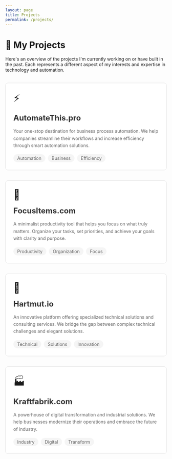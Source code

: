 ```yaml
---
layout: page
title: Projects
permalink: /projects/
---
```


# 🚀 My Projects

Here's an overview of the projects I'm currently working on or have built in the past. Each represents a different aspect of my interests and expertise in technology and automation.

<div class="project-grid">
  <div class="project-card">
    <div class="project-emoji">⚡</div>
    <h2><a href="https://automatethis.pro" target="_blank">AutomateThis.pro</a></h2>
    <p>Your one-stop destination for business process automation. We help companies streamline their workflows and increase efficiency through smart automation solutions.</p>
    <div class="project-tags">
      <span>Automation</span>
      <span>Business</span>
      <span>Efficiency</span>
    </div>
  </div>

  <div class="project-card">
    <div class="project-emoji">🎯</div>
    <h2><a href="https://focusitems.com" target="_blank">FocusItems.com</a></h2>
    <p>A minimalist productivity tool that helps you focus on what truly matters. Organize your tasks, set priorities, and achieve your goals with clarity and purpose.</p>
    <div class="project-tags">
      <span>Productivity</span>
      <span>Organization</span>
      <span>Focus</span>
    </div>
  </div>

  <div class="project-card">
    <div class="project-emoji">🔧</div>
    <h2><a href="https://hartmut.io" target="_blank">Hartmut.io</a></h2>
    <p>An innovative platform offering specialized technical solutions and consulting services. We bridge the gap between complex technical challenges and elegant solutions.</p>
    <div class="project-tags">
      <span>Technical</span>
      <span>Solutions</span>
      <span>Innovation</span>
    </div>
  </div>

  <div class="project-card">
    <div class="project-emoji">🏭</div>
    <h2><a href="https://kraftfabrik.com" target="_blank">Kraftfabrik.com</a></h2>
    <p>A powerhouse of digital transformation and industrial solutions. We help businesses modernize their operations and embrace the future of industry.</p>
    <div class="project-tags">
      <span>Industry</span>
      <span>Digital</span>
      <span>Transform</span>
    </div>
  </div>
</div>

<style>
.project-grid {
  display: grid;
  grid-template-columns: repeat(auto-fit, minmax(300px, 1fr));
  gap: 2rem;
  margin-top: 2rem;
}

.project-card {
  background: #ffffff;
  border: 1px solid #e0e0e0;
  border-radius: 8px;
  padding: 1.5rem;
  transition: transform 0.2s ease, box-shadow 0.2s ease;
}

.project-card:hover {
  transform: translateY(-4px);
  box-shadow: 0 4px 12px rgba(0, 0, 0, 0.1);
}

.project-emoji {
  font-size: 2rem;
  margin-bottom: 1rem;
}

.project-card h2 {
  margin: 0.5rem 0;
  font-size: 1.5rem;
}

.project-card a {
  color: #333;
  text-decoration: none;
}

.project-card a:hover {
  color: #0366d6;
}

.project-card p {
  color: #666;
  line-height: 1.6;
  margin: 1rem 0;
}

.project-tags {
  display: flex;
  flex-wrap: wrap;
  gap: 0.5rem;
  margin-top: 1rem;
}

.project-tags span {
  background: #f5f5f5;
  color: #666;
  padding: 0.25rem 0.75rem;
  border-radius: 15px;
  font-size: 0.875rem;
}
</style>
